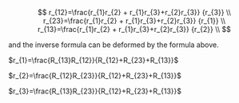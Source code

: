 $$
r_{12}=\frac{r_{1}r_{2} + r_{1}r_{3}+r_{2}r_{3}}
{r_{3}} \\
r_{23}=\frac{r_{1}r_{2} + r_{1}r_{3}+r_{2}r_{3}}
{r_{1}} \\
r_{13}=\frac{r_{1}r_{2} + r_{1}r_{3}+r_{2}r_{3}}
{r_{2}} \\
$$

and the inverse formula can be deformed by the formula above.

$r_{1}=\frac{R_{13}R_{12}}{R_{12}+R_{23}+R_{13}}$

$r_{2}=\frac{R_{12}R_{23}}{R_{12}+R_{23}+R_{13}}$

$r_{3}=\frac{R_{13}R_{23}}{R_{12}+R_{23}+R_{13}}$

